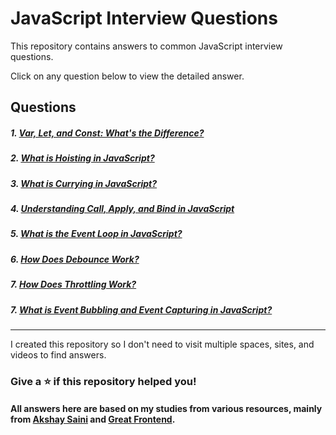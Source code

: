 # JavaScript Interview Questions

This repository contains answers to common JavaScript interview questions.

Click on any question below to view the detailed answer.

## Questions

##### 1. [Var, Let, and Const: What's the Difference?](./Var%20Let%20Const.md)

##### 2. [What is Hoisting in JavaScript?](./Hoisting.md)

##### 3. [What is Currying in JavaScript?](./Currying%20in%20JS.md)

##### 4. [Understanding Call, Apply, and Bind in JavaScript](./call%2C%20apply%2C%20bind%20in%20JS.md)

##### 5. [What is the Event Loop in JavaScript?](./Event%20Loop.md)

##### 6. [How Does Debounce Work?](./Debounce.md)

##### 7. [How Does Throttling Work?](./Throttling.md)

##### 7. [What is Event Bubbling and Event Capturing in JavaScript?](./Event%20Bubbling%20and%20Capturing.md)

---

I created this repository so I don't need to visit multiple spaces, sites, and videos to find answers.

### Give a ⭐️ if this repository helped you!

#### All answers here are based on my studies from various resources, mainly from [Akshay Saini](https://www.youtube.com/@akshaymarch7) and [Great Frontend](https://www.greatfrontend.com/).
